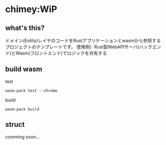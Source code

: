 # chimey:WiP

## what's this?

ドメイン(Entity)レイヤのコードをRustアプリケーションとwasmから参照するプロジェクトのテンプレートです。
使用例）Rust製WebAPIサーバ(バックエンド)とWasm(フロントエンド)でロジックを共有する

## build wasm

test
```
wasm-pack test --chrome
```

build
```
wasm-pack build
```

## struct

comming soon...